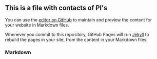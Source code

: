 ## This is a file with contacts of PI's

You can use the [editor on GitHub](https://github.com/surajitstat/ramganga/edit/master/index.md) to maintain and preview the content for your website in Markdown files.

Whenever you commit to this repository, GitHub Pages will run [Jekyll](https://jekyllrb.com/) to rebuild the pages in your site, from the content in your Markdown files.

### Markdown
